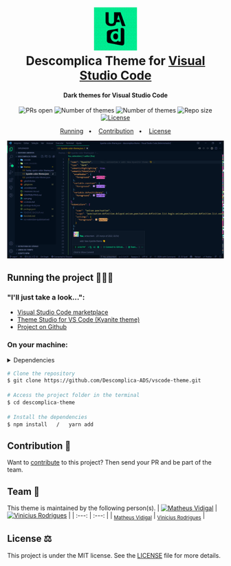 <h1 align="center">
    <img src="icon.png" width="100" alt="Logo">
    <br>
    Descomplica Theme for <a href="https://code.visualstudio.com">Visual Studio Code</a>
</h1>
<h4 align="center">Dark themes for Visual Studio Code</h4>
<p align="center">
    <img src="https://img.shields.io/static/v1?label=PRs&message=welcome&color=00ef91&labelColor=000000" alt="PRs open">
    <img src="https://img.shields.io/static/v1?label=Version&message=v1.3.12&color=00ef91&labelColor=000000" alt="Number of themes">
    <img src="https://img.shields.io/static/v1?label=Themes&message=3&color=00ef91&labelColor=000000" alt="Number of themes">
    <img src="https://img.shields.io/github/repo-size/Descomplica-ADS/vscode-theme?color=00ef91&labelColor=000000" alt="Repo size">
    <a href="https://github.com/Descomplica-ADS/vscode-theme/blob/main/LICENSE.md">
        <img src="https://img.shields.io/static/v1?label=License&message=MIT&color=00ef91&labelColor=000000" alt="License">
    </a>
</p>
<p align="center">
    <a href="#running-the-project-%EF%B8%8F">Running</a>&nbsp;&nbsp;&nbsp;•&nbsp;&nbsp;&nbsp;
    <a href="#contribution-">Contribution</a>&nbsp;&nbsp;&nbsp;•&nbsp;&nbsp;&nbsp;
    <a href="#license-%EF%B8%8F">License</a>
</p>

<p align="center"><img src="./.github/screenshot.png"></p>
<!--<a href="./.github/README-IMGS.md">View more</a>-->

## Running the project 🚴🏻‍♂️
### "I'll just take a look...":
  - <a href="https://marketplace.visualstudio.com/items?itemName=NyctibiusVII.descomplica-theme">Visual Studio Code marketplace</a>
  - <a href="https://themes.vscode.one/theme/NyctibiusVII/ihq0tPjA">Theme Studio for VS Code (Kyanite theme)</a>
  - <a href="https://github.com/Descomplica-ADS/vscode-theme">Project on Github</a>

### On your machine:
<details>
    <summary>Dependencies</summary>

```json
    "dependencies": {},
    "devDependencies": {
        "vsce": "^2.7.0",
        "yo": "^4.3.0"
    }
```
> Ex: `$ npm install _____` or `$ yarn add _____` to install the dependencies.

> Use the tag `-D` to install development dependencies.<br>
> Use the tag `@types` to install Typescript support.<br>
> Use the tag `@latest` to install the latest version.
</details>

```bash
# Clone the repository
$ git clone https://github.com/Descomplica-ADS/vscode-theme.git

# Access the project folder in the terminal
$ cd descomplica-theme

# Install the dependencies
$ npm install   /   yarn add
```

## Contribution 💭
Want to [contribute](https://github.com/Descomplica-ADS/vscode-theme/blob/main/CONTRIBUTING.md) to this project? Then send your PR and be part of the team.

## Team 🚀
This theme is maintained by the following person(s).
| [![Matheus Vidigal](https://github.com/NyctibiusVII.png?size=100)](https://github.com/NyctibiusVII) | [![Vinicius Rodrigues](https://github.com/Suburbanno.png?size=100)](https://github.com/Suburbanno) |
| :---: | :---: |
| <sub>[Matheus Vidigal](https://github.com/NyctibiusVII)</sub> | <sub>[Vinicius Rodrigues](https://github.com/Suburbanno)</sub> |

## License ⚖️
This project is under the MIT license. See the [LICENSE](https://github.com/Descomplica-ADS/vscode-theme/blob/main/LICENSE.md) file for more details.